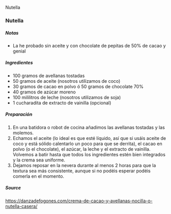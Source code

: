 Nutella

### Nutella

##### Notas

* La he probado sin aceite y con chocolate de pepitas de 50% de cacao y genial

##### Ingredientes

* 100 gramos de avellanas tostadas
* 50 gramos de aceite (nosotros utilizamos de coco)
* 30 gramos de cacao en polvo ó 50 gramos de chocolate 70%
* 40 gramos de azúcar moreno
* 100 mililitros de leche (nosotros utilizamos de soja)
* 1 cucharadita de extracto de vainilla (opcional)

##### Preparación

1. En una batidora o robot de cocina añadimos las avellanas tostadas y las molemos.
2. Echamos el aceite (lo ideal es que esté líquido, así que si usáis aceite de coco y está sólido calentarlo un poco para que se derrita), el cacao en polvo (o el chocolate), el azúcar, la leche y el extracto de vainilla. Volvemos a batir hasta que todos los ingredientes estén bien integrados y la crema sea uniforme.
3. Dejamos reposar en la nevera durante al menos 2 horas para que la textura sea más consistente, aunque si no podéis esperar podéis comerla en el momento.

##### Source

https://danzadefogones.com/crema-de-cacao-y-avellanas-nocilla-o-nutella-casera/
